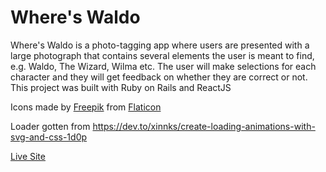 # Where's Waldo

Where's Waldo is a photo-tagging app where users are presented with a large photograph that contains several elements the user is meant to find, e.g. Waldo, The Wizard, Wilma etc. The user will make selections for each character and they will get feedback on whether they are correct or not. This project was built with Ruby on Rails and ReactJS

Icons made by [Freepik](https://www.freepik.com) from [Flaticon](https://www.flaticon.com/)

Loader gotten from https://dev.to/xinnks/create-loading-animations-with-svg-and-css-1d0p

[Live Site](https://where-is-wally.herokuapp.com/)
